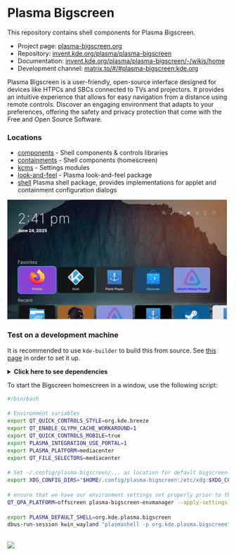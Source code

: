 <!--
- SPDX-FileCopyrightText: None
- SPDX-License-Identifier: CC0-1.0
-->

# Plasma Bigscreen

This repository contains shell components for Plasma Bigscreen.

* Project page: [plasma-bigscreen.org](https://plasma-bigscreen.org)
* Repository: [invent.kde.org/plasma/plasma-bigscreen](https://invent.kde.org/plasma/plasma-bigscreen)
* Documentation: [invent.kde.org/plasma/plasma-bigscreen/-/wikis/home](https://invent.kde.org/plasma/plasma-bigscreen/-/wikis/home)
* Development channel: [matrix.to/#/#plasma-bigscreen:kde.org](https://matrix.to/#/#plasma-bigscreen:kde.org)

Plasma Bigscreen is a user-friendly, open-source interface designed for devices like HTPCs and SBCs connected to TVs and projectors. It provides an intuitive experience that allows for easy navigation from a distance using remote controls. Discover an engaging environment that adapts to your preferences, offering the safety and privacy protection that come with the Free and Open Source Software.

### Locations

* [components](components) - Shell components & controls libraries
* [containments](containments) - Shell components (homescreen)
* [kcms](kcms) - Settings modules
* [look-and-feel](look-and-feel/contents) - Plasma look-and-feel package
* [shell](shell) Plasma shell package, provides implementations for applet and containment configuration dialogs

<img src="/screenshots/homescreen.png" width=500px/>

### Test on a development machine

It is recommended to use `kde-builder` to build this from source.
See [this page](https://community.kde.org/Get_Involved/development) in order to set it up.

<details>
<summary><b>Click here to see dependencies</b></summary>

### KDE Plasma Dependencies

- [Plasma Nano](https://invent.kde.org/plasma/plasma-nano)
- [Plasma NM](https://invent.kde.org/plasma/plasma-nm)
- [Plasma PA](https://invent.kde.org/plasma/plasma-pa)
- [Milou](https://invent.kde.org/plasma/milou) 
- [KScreen](https://invent.kde.org/plasma/libkscreen)

### KDE Frameworks Dependencies

- Activities
- ActivitiesStats
- Plasma
- BluezQt
- I18n
- [Kirigami](https://invent.kde.org/frameworks/kirigami)
- KCMUtils
- GlobalAccel
- Notifications
- PlasmaQuick
- KIO
- Wayland
- WindowSystem
- [KDE Connect](https://invent.kde.org/network/kdeconnect-kde)
- SVG

### Qt dependencies

- Quick
- Core
- Qml
- DBus
- Network

### Other dependencies

- QCoro

</details>

To start the Bigscreen homescreen in a window, use the following script:

```bash
#/bin/bash

# Environment variables
export QT_QUICK_CONTROLS_STYLE=org.kde.breeze
export QT_ENABLE_GLYPH_CACHE_WORKAROUND=1
export QT_QUICK_CONTROLS_MOBILE=true
export PLASMA_INTEGRATION_USE_PORTAL=1
export PLASMA_PLATFORM=mediacenter
export QT_FILE_SELECTORS=mediacenter

# Set ~/.config/plasma-bigscreen/... as location for default bigscreen configs (i.e. envmanager generated)
export XDG_CONFIG_DIRS="$HOME/.config/plasma-bigscreen:/etc/xdg:$XDG_CONFIG_DIRS"

# ensure that we have our environment settings set properly prior to the shell being loaded (otherwise there is a race condition with autostart)
QT_QPA_PLATFORM=offscreen plasma-bigscreen-envmanager --apply-settings

export PLASMA_DEFAULT_SHELL=org.kde.plasma.bigscreen
dbus-run-session kwin_wayland "plasmashell -p org.kde.plasma.bigscreen"
```

<br/>

<img src="https://invent.kde.org/plasma/plasma-bigscreen/-/wikis/uploads/92914bdc119ad89fb0436c1ad59e1375/image.png" width=300px>
